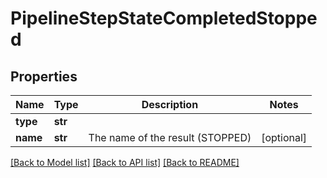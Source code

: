 # PipelineStepStateCompletedStopped

## Properties
Name | Type | Description | Notes
------------ | ------------- | ------------- | -------------
**type** | **str** |  | 
**name** | **str** | The name of the result (STOPPED) | [optional] 

[[Back to Model list]](../README.md#documentation-for-models) [[Back to API list]](../README.md#documentation-for-api-endpoints) [[Back to README]](../README.md)


